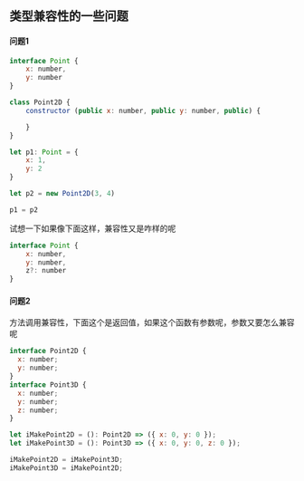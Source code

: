 ## 类型兼容性的一些问题

#### 问题1
```js
interface Point {
    x: number,
    y: number
}

class Point2D {
    constructor (public x: number, public y: number, public) {

    }
}

let p1: Point = {
    x: 1,
    y: 2
}

let p2 = new Point2D(3, 4)

p1 = p2
```

试想一下如果像下面这样，兼容性又是咋样的呢
```js
interface Point {
    x: number,
    y: number,
    z?: number
}
```

#### 问题2
方法调用兼容性，下面这个是返回值，如果这个函数有参数呢，参数又要怎么兼容呢
```js
interface Point2D {
  x: number;
  y: number;
}
interface Point3D {
  x: number;
  y: number;
  z: number;
}

let iMakePoint2D = (): Point2D => ({ x: 0, y: 0 });
let iMakePoint3D = (): Point3D => ({ x: 0, y: 0, z: 0 });

iMakePoint2D = iMakePoint3D;
iMakePoint3D = iMakePoint2D;
```
